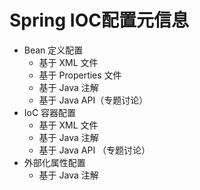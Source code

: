# Spring IOC配置元信息

- Bean 定义配置
    - 基于 XML 文件
    - 基于 Properties 文件
    - 基于 Java 注解
    - 基于 Java API（专题讨论）
- IoC 容器配置
    - 基于 XML 文件
    - 基于 Java 注解
    - 基于 Java API （专题讨论）
- 外部化属性配置
    - 基于 Java 注解